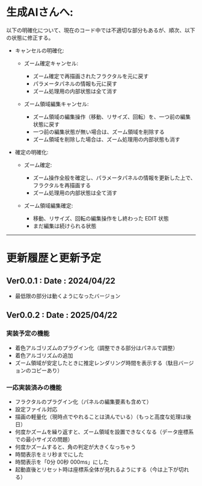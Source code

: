 # 生成AIさんへ:
以下の明確化について、現在のコード中では不適切な部分もあるが、順次、以下の状態に修正する。

- キャンセルの明確化:

    - ズーム確定キャンセル:
        - ズーム確定で再描画されたフラクタルを元に戻す
        - パラメータパネルの情報も元に戻す
        - ズーム処理用の内部状態は全て消す

    - ズーム領域編集キャンセル:
        - ズーム領域の編集操作（移動、リサイズ、回転）を、一つ前の編集状態に戻す
        - 一つ前の編集状態が無い場合は、ズーム領域を削除する
        - ズーム領域を削除した場合は、ズーム処理用の内部状態も消す

- 確定の明確化:

    - ズーム確定:
        - ズーム操作全般を確定し、パラメータパネルの情報を更新した上で、フラクタルを再描画する
        - ズーム処理用の内部状態は全て消す

    - ズーム領域編集確定:
        - 移動、リサイズ、回転の編集操作をし終わった EDIT 状態
        - まだ編集は続けられる状態

---
# 更新履歴と更新予定

## Ver0.0.1 : Date : 2024/04/22
- 最低限の部分は動くようになったバージョン

## Ver0.0.2 : Date : 2025/04/22
### 実装予定の機能
- 着色アルゴリズムのプラグイン化（調整できる部分はパネルで調整）
- 着色アルゴリズムの追加
- ズーム領域が安定したときに推定レンダリング時間を表示する（駄目バージョンのコピーあり）
### 一応実装済みの機能
- フラクタルのプラグイン化（パネルの編集要素も含めて）
- 設定ファイル対応
- 描画の軽量化（現時点でやれることは済んでいる）（もっと高度な処理は後日）
- 何度かズームを繰り返すと、ズーム領域を設置できなくなる（データ座標系での最小サイズの問題）
- 何度かズームすると、角の判定が大きくなっちゃう
- 時間表示をミリ秒までにした
- 時間表示を「0分 00秒 000ms」にした
- 起動直後とリセット時は座標系全体が見れるようにする（今は上下が切れる）
